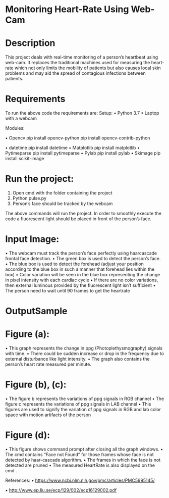 # Monitoring Heart-Rate Using Web-Cam

# Description

This project deals with real-time monitoring of a person’s heartbeat using web-cam. It replaces the traditional machines used for measuring the heart-rate which not only limits the mobility of patients but also causes local skin problems and may aid the spread of contagious infections between patients.

# Requirements

To run the above code the requirements are:
Setup: 
   • Python 3.7
   • Laptop with a webcam
   
Modules:

• Opencv
   pip install opencv-python
   pip install opencv-contrib-python
   
• datetime
   pip install datetime
• Matplotlib
   pip install matplotlib
• Pytimeparse
   pip install pytimeparse
• Pylab
   pip install pylab
• Skimage
   pip install scikit-image 
   
# Run the project:

  1. Open cmd with the folder containing the project
  2. Python pulse.py
  3. Person’s face should be tracked by the webcam
  
The above commands will run the project. In order to smoothly execute the code a fluorescent light should be placed in front of the person’s face.

# Input Image:


• The webcam must track the person’s face perfectly using haarcascade frontal face detection.
• The green box is used to detect the person’s face.
• The blue box is used to detect the forehead (adjust your position according to the blue box in such a manner that forehead lies within the box)
• Color variation will be seen in the blue box representing the change in pixel intensity with each cardiac cycle
• If there are no color variations, then external luminous provided by the fluorescent light isn’t sufficient
• The person need to wait until 90 frames to get the heartrate

# OutputSample

# Figure (a): 
• This graph represents the change in ppg (Photoplethysmography) signals with time.
• There could be sudden increase or drop in the frequency due to external disturbance like light intensity.
• The graph also contains the person’s heart rate measured per minute.

# Figure (b), (c):
• The figure b represents the variations of ppg signals in RGB channel
• The figure c represents the variations of ppg signals in LAB channel
• This figures are used to signify the variation of ppg signals in RGB and lab color space with motion artifacts of the person

# Figure (d): 
• This figure shows command prompt after closing all the graph windows.
• The cmd contains “Face not Found” for those frames whose face is not detected by haar-cascade algorithm.
• The frames in which the face is not detected are pruned
• The measured HeartRate is also displayed on the cmd .

References: 
• https://www.ncbi.nlm.nih.gov/pmc/articles/PMC5995145/

• http://www.ep.liu.se/ecp/129/002/ecp16129002.pdf


